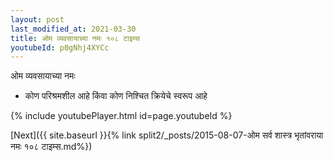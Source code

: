 ```yaml
---
layout: post
last_modified_at: 2021-03-30
title: ओम व्यवसायाच्या नमः १०८ टाइम्स
youtubeId: p0gNhj4XYCc
---
```

 
 
 ओम व्यवसायाच्या नमः  
 
 -  कोण परिश्रमशील आहे किंवा कोण निश्चित क्रियेचे स्वरूप आहे 
 
  
 
  
 
 
 
 
 
 


{% include youtubePlayer.html id=page.youtubeId %}
 
[Next]({{ site.baseurl }}{% link  split2/_posts/2015-08-07-ओम सर्व शास्त्र भृतांवराया नमः १०८ टाइम्स.md%})
 
